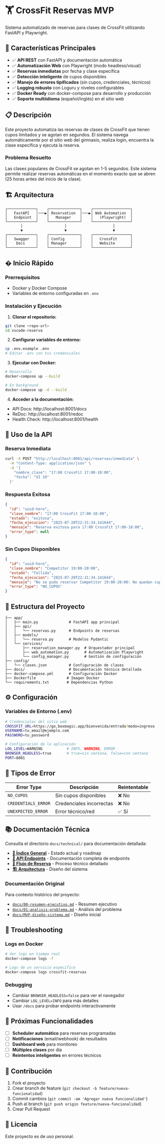 # 🏋️ CrossFit Reservas MVP

Sistema automatizado de reservas para clases de CrossFit utilizando FastAPI y Playwright.

## 🚀 Características Principales

- ✅ **API REST** con FastAPI y documentación automática
- ✅ **Automatización Web** con Playwright (modo headless/visual)
- ✅ **Reservas inmediatas** por fecha y clase específica
- ✅ **Detección inteligente** de cupos disponibles
- ✅ **Manejo de errores tipificados** (sin cupos, credenciales, técnicos)
- ✅ **Logging robusto** con Loguru y niveles configurables
- ✅ **Docker Ready** con docker-compose para desarrollo y producción
- ✅ **Soporte multiidioma** (español/inglés) en el sitio web

## 📋 Descripción

Este proyecto automatiza las reservas de clases de CrossFit que tienen cupos limitados y se agotan en segundos. El sistema navega automáticamente por el sitio web del gimnasio, realiza login, encuentra la clase específica y ejecuta la reserva.

### Problema Resuelto
Las clases populares de CrossFit se agotan en 1-5 segundos. Este sistema permite realizar reservas automáticas en el momento exacto que se abren (25 horas antes del inicio de la clase).

## 🏗️ Arquitectura

```
┌─────────────┐    ┌──────────────┐    ┌─────────────────┐
│   FastAPI   │───▶│ Reservation  │───▶│ Web Automation  │
│   Endpoint  │    │   Manager    │    │   (Playwright)  │
└─────────────┘    └──────────────┘    └─────────────────┘
       │                   │                     │
       ▼                   ▼                     ▼
┌─────────────┐    ┌──────────────┐    ┌─────────────────┐
│   Swagger   │    │ Config       │    │   CrossFit      │
│    Docs     │    │ Manager      │    │   Website       │
└─────────────┘    └──────────────┘    └─────────────────┘
```

## � Inicio Rápido

### Prerrequisitos
- Docker y Docker Compose
- Variables de entorno configuradas en `.env`

### Instalación y Ejecución

1. **Clonar el repositorio:**
```bash
git clone <repo-url>
cd vscode-reserva
```

2. **Configurar variables de entorno:**
```bash
cp .env.example .env
# Editar .env con tus credenciales
```

3. **Ejecutar con Docker:**
```bash
# Desarrollo
docker-compose up --build

# En background
docker-compose up -d --build
```

4. **Acceder a la documentación:**
- API Docs: http://localhost:8001/docs
- ReDoc: http://localhost:8001/redoc
- Health Check: http://localhost:8001/health

## 🎯 Uso de la API

### Reserva Inmediata
```bash
curl -X POST "http://localhost:8001/api/reservas/inmediata" \
  -H "Content-Type: application/json" \
  -d '{
    "nombre_clase": "17:00 CrossFit 17:00-18:00",
    "fecha": "VI 19"
  }'
```

### Respuesta Exitosa
```json
{
  "id": "uuid-here",
  "clase_nombre": "17:00 CrossFit 17:00-18:00",
  "estado": "exitosa",
  "fecha_ejecucion": "2025-07-20T22:31:34.141644",
  "mensaje": "Reserva exitosa para 17:00 CrossFit 17:00-18:00",
  "error_type": null
}
```

### Sin Cupos Disponibles
```json
{
  "id": "uuid-here",
  "clase_nombre": "Competitor 19:00-20:00",
  "estado": "fallida",
  "fecha_ejecucion": "2025-07-20T22:31:34.141644",
  "mensaje": "No se pudo reservar Competitor 19:00-20:00: No quedan cupos disponibles",
  "error_type": "NO_CUPOS"
}
```

## 📁 Estructura del Proyecto

```
├── app/
│   ├── main.py              # FastAPI app principal
│   ├── api/
│   │   └── reservas.py      # Endpoints de reservas
│   ├── models/
│   │   └── reserva.py       # Modelos Pydantic
│   └── services/
│       ├── reservation_manager.py  # Orquestador principal
│       ├── web_automation.py       # Automatización Playwright
│       └── config_manager.py       # Gestión de configuración
├── config/
│   └── clases.json          # Configuración de clases
├── docs/                    # Documentación técnica detallada
├── docker-compose.yml       # Configuración Docker
├── Dockerfile              # Imagen Docker
└── requirements.txt        # Dependencias Python
```

## ⚙️ Configuración

### Variables de Entorno (.env)
```bash
# Credenciales del sitio web
CROSSFIT_URL=https://go.boxmagic.app/bienvenida/entrada?modo=ingreso
USERNAME=tu_email@ejemplo.com
PASSWORD=tu_password

# Configuración de la aplicación
LOG_LEVEL=WARNING           # INFO, WARNING, ERROR
BROWSER_HEADLESS=true       # true=sin ventana, false=con ventana
PORT=8001
```

## 🔧 Tipos de Error

| Error Type | Descripción | Reintentable |
|------------|-------------|--------------|
| `NO_CUPOS` | Sin cupos disponibles | ❌ No |
| `CREDENTIALS_ERROR` | Credenciales incorrectas | ❌ No |
| `UNEXPECTED_ERROR` | Error técnico/red | ✅ Sí |

## 📚 Documentación Técnica

Consulta el directorio `docs/technical/` para documentación detallada:

- **[📖 Índice General](docs/technical/README.md)** - Estado actual y roadmap
- **[📡 API Endpoints](docs/technical/api-endpoints.md)** - Documentación completa de endpoints
- **[🔄 Flujo de Reserva](docs/technical/flujo-reserva.md)** - Proceso técnico detallado
- **[🏗️ Arquitectura](docs/technical/arquitectura-sistema.md)** - Diseño del sistema

### Documentación Original

Para contexto histórico del proyecto:
- [`docs/00-resumen-ejecutivo.md`](docs/00-resumen-ejecutivo.md) - Resumen ejecutivo
- [`docs/01-analisis-problema.md`](docs/01-analisis-problema.md) - Análisis del problema
- [`docs/MVP-diseño-sistema.md`](docs/MVP-diseño-sistema.md) - Diseño inicial

## 🐛 Troubleshooting

### Logs en Docker
```bash
# Ver logs en tiempo real
docker-compose logs -f

# Logs de un servicio específico
docker-compose logs crossfit-reservas
```

### Debugging
- Cambiar `BROWSER_HEADLESS=false` para ver el navegador
- Cambiar `LOG_LEVEL=INFO` para más detalles
- Usar `/docs` para probar endpoints interactivamente

## 🚀 Próximas Funcionalidades

- [ ] **Scheduler automático** para reservas programadas
- [ ] **Notificaciones** (email/webhook) de resultados
- [ ] **Dashboard web** para monitoreo
- [ ] **Múltiples clases** por día
- [ ] **Reintentos inteligentes** en errores técnicos

## 🤝 Contribución

1. Fork el proyecto
2. Crear branch de feature (`git checkout -b feature/nueva-funcionalidad`)
3. Commit cambios (`git commit -am 'Agregar nueva funcionalidad'`)
4. Push al branch (`git push origin feature/nueva-funcionalidad`)
5. Crear Pull Request

## 📄 Licencia

Este proyecto es de uso personal.